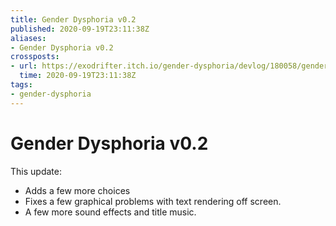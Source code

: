 ```yaml
---
title: Gender Dysphoria v0.2
published: 2020-09-19T23:11:38Z
aliases:
- Gender Dysphoria v0.2
crossposts:
- url: https://exodrifter.itch.io/gender-dysphoria/devlog/180058/gender-dysphoria-v02-released
  time: 2020-09-19T23:11:38Z
tags:
- gender-dysphoria
---
```


# Gender Dysphoria v0.2

This update:

- Adds a few more choices
- Fixes a few graphical problems with text rendering off screen.
- A few more sound effects and title music.
